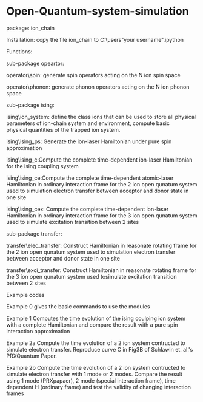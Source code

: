 # Open-Quantum-system-simulation
package: ion_chain

Installation: copy the file ion_chain to C:\users\"your username"\.ipython

Functions:

sub-package opeartor:

operator\spin: generate spin operators acting on the N ion spin space

operator\phonon: generate phonon operators acting on the N ion phonon space

sub-package ising:

ising\ion_system: define the class ions that can be used to store all physical parameters of ion-chain system and environment, compute basic  
physical quantities of the trapped ion system. 

ising\ising_ps: Generate the ion-laser Hamiltonian under pure spin approximation

ising\ising_c:Compute the complete time-dependent ion-laser Hamiltonian for the ising coupling system

ising\ising_ce:Compute the complete time-dependent atomic-laser Hamiltonian in ordinary interaction frame for the 2 ion open qunatum system used to simulation electron transfer between acceptor and donor state in one site

ising\ising_cex: Compute the complete time-dependent ion-laser Hamiltonian in ordinary interaction frame for the 3 ion open qunatum system used to simulate excitation transition between 2 sites

sub-package transfer:

transfer\elec_transfer: Construct Hamiltonian in reasonate rotating frame for the 2 ion open qunatum system used to simulation electron transfer between acceptor and donor state in one site

transfer\exci_transfer: Construct Hamiltonian in reasonate rotating frame for the 3 ion open qunatum system used tosimulate excitation transition between 2 sites

Example codes

Example 0 gives the basic commands to use the modules 

Example 1 Computes the time evolution of the ising coulping ion system with a complete Hamiltonian and compare the result with a pure spin interaction approximation

Example 2a Compute the time evolution of a 2 ion system contructed to simulate electron transfer. Reproduce curve C in Fig3B of Schlawin et. al.'s PRXQuantum Paper.

Example 2b Compute the time evolution of a 2 ion system contructed to simulate electron transfer with 1 mode or 2 modes. Compare the result using 1 mode (PRXpapaer), 2 mode (special interaction frame), time dependent H (ordinary frame) and test the validity of changing interaction frames
